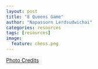 ```yaml
---
layout: post
title: "8 Queens Game"
author: "Napassorn Lerdsudwichai"
categories: resources
tags: [resources]
image:
  feature: chess.png
---
```


[Photo Credits](http://www.leapco.co.za/why-enterprise-development-is-important-to-your-business/)
